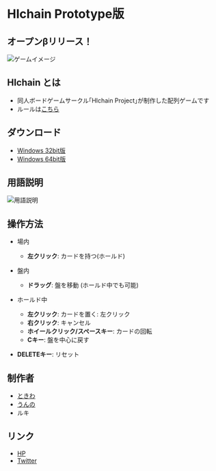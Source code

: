 # HIchain Prototype版

## オープンβリリース！
![ゲームイメージ](https://github.com/hichain/HIchain-Prototype/blob/master/r1.0.0%20Game%20Image.png)

## HIchain とは
  + 同人ボードゲームサークル｢HIchain Project｣が制作した配列ゲームです
  + ルールは[こちら](http://hichain.sokon.jp/rule.html)

## ダウンロード
  + [Windows 32bit版](https://github.com/hichain/HIchain-Prototype/releases/download/r1.0.0/HIchain_Prototype_r1_0_0_x86.zip)
  + [Windows 64bit版](https://github.com/hichain/HIchain-Prototype/releases/download/r1.0.0/HIchain_Prototype_r1_0_0_x64.zip)

## 用語説明
![用語説明](https://raw.githubusercontent.com/hichain/HIchain-Prototype/master/terms%20discription.png)

## 操作方法
- 場内
  - **左クリック**: カードを持つ(ホールド)
- 盤内
  - **ドラッグ**: 盤を移動 (ホールド中でも可能)
  
- ホールド中
  - **左クリック**: カードを置く: 左クリック
  - **右クリック**: キャンセル
  - **ホイールクリック/スペースキー**: カードの回転
  - **Cキー**: 盤を中心に戻す
  
- **DELETEキー**: リセット

## 制作者
  + [ときわ](https://github.com/TokiwaTools)
  + [うんの](https://github.com/funi)
  + ルキ

## リンク
  + [HP](http://hichain.sokon.jp/)
  + [Twitter](https://twitter.com/HIchain_game)
